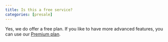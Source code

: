 ```yaml
---
title: Is this a free service?
categories: [presale]
---
```


Yes, we do offer a free plan. If you like to have more advanced features, you can use our <a href="/?plan=premium">Premium plan</a>.
